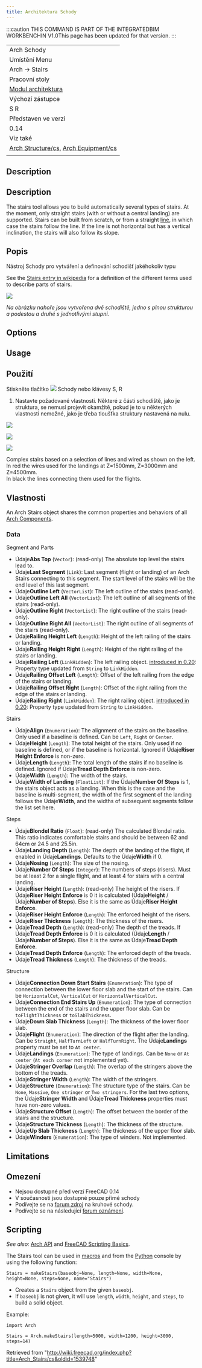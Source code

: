 ```yaml
---
title: Architektura Schody
---
```

:::caution
THIS COMMAND IS PART OF THE INTEGRATEDBIM WORKBENCHIN V1.0This page has been updated for that version.
:::

|  |
| --- |
| Arch Schody |
| Umístění Menu |
| Arch → Stairs |
| Pracovní stoly |
| [Modul architektura](/Arch_Workbench/cs "Arch Workbench/cs") |
| Výchozí zástupce |
| S R |
| Představen ve verzi |
| 0.14 |
| Viz také |
| [Arch Structure/cs](/Arch_Structure/cs "Arch Structure/cs"), [Arch Equipment/cs](/index.php?title=Arch_Equipment/cs&action=edit&redlink=1 "Arch Equipment/cs (page does not exist)") |
|  |

## Description

## Description

The stairs tool allows you to build automatically several types of stairs. At the moment, only straight stairs (with or without a central landing) are supported. Stairs can be built from scratch, or from a straight [line](/Draft_Line "Draft Line"), in which case the stairs follow the line. If the line is not horizontal but has a vertical inclination, the stairs will also follow its slope.

## Popis

Nástroj Schody pro vytváření a definování schodišť jakéhokoliv typu

See the [Stairs entry in wikipedia](https://en.wikipedia.org/wiki/Stairs) for a definition of the different terms used to describe parts of stairs.

![](/images/Arch_Stairs_example.jpg)

*Na obrázku nahoře jsou vytvořena dvě schodiště, jedno s plnou strukturou a podestou a druhé s jednotlivými stupni.*

## Options

## Usage

## Použití

Stiskněte tlačítko ![](/images/Arch_Stairs.png) Schody nebo klávesy S, R

1. Nastavte požadované vlastnosti. Některé z části schodiště, jako je struktura, se nemusí projevit okamžitě, pokud je to u některých vlastností nemožné, jako je třeba tloušťka struktury nastavená na nulu.

![](/images/Stairs_and_Landing_02.png)

![](/images/Stairs_and_Landing_01.png)

![](/images/Arch_Stairs_Complex_Example.png)

Complex stairs based on a selection of lines and wired as shown on the left.  
In red the wires used for the landings at Z=1500mm, Z=3000mm and Z=4500mm.  
In black the lines connecting them used for the flights.

## Vlastnosti

An Arch Stairs object shares the common properties and behaviors of all [Arch Components](/Arch_Component "Arch Component").

### Data

Segment and Parts

* Údaje**Abs Top** (`Vector`): (read-only) The absolute top level the stairs lead to.
* Údaje**Last Segment** (`Link`): Last segment (flight or landing) of an Arch Stairs connecting to this segment. The start level of the stairs will be the end level of this last segment.
* Údaje**Outline Left** (`VectorList`): The left outline of the stairs (read-only).
* Údaje**Outline Left All** (`VectorList`): The left outline of all segments of the stairs (read-only).
* Údaje**Outline Right** (`VectorList`): The right outline of the stairs (read-only).
* Údaje**Outline Right All** (`VectorList`): The right outline of all segments of the stairs (read-only).
* Údaje**Railing Height Left** (`Length`): Height of the left railing of the stairs or landing.
* Údaje**Railing Height Right** (`Length`): Height of the right railing of the stairs or landing.
* Údaje**Railing Left** (`LinkHidden`): The left railing object. [introduced in 0.20](/Release_notes_0.20 "Release notes 0.20"): Property type updated from `String` to `LinkHidden`.
* Údaje**Railing Offset Left** (`Length`): Offset of the left railing from the edge of the stairs or landing.
* Údaje**Railing Offset Right** (`Length`): Offset of the right railing from the edge of the stairs or landing.
* Údaje**Railing Right** (`LinkHidden`): The right railing object. [introduced in 0.20](/Release_notes_0.20 "Release notes 0.20"): Property type updated from `String` to `LinkHidden`.

Stairs

* Údaje**Align** (`Enumeration`): The alignment of the stairs on the baseline. Only used if a baseline is defined. Can be `Left`, `Right` or `Center`.
* Údaje**Height** (`Length`): The total height of the stairs. Only used if no baseline is defined, or if the baseline is horizontal. Ignored if Údaje**Riser Height Enforce** is non-zero.
* Údaje**Length** (`Length`): The total length of the stairs if no baseline is defined. Ignored if Údaje**Tread Depth Enforce** is non-zero.
* Údaje**Width** (`Length`): The width of the stairs.
* Údaje**Width of Landing** (`FloatList`): If the Údaje**Number Of Steps** is 1, the stairs object acts as a landing. When this is the case and the baseline is multi-segment, the width of the first segment of the landing follows the Údaje**Width**, and the widths of subsequent segments follow the list set here.

Steps

* Údaje**Blondel Ratio** (`Float`): (read-only) The calculated Blondel ratio. This ratio indicates comfortable stairs and should be between 62 and 64cm or 24.5 and 25.5in.
* Údaje**Landing Depth** (`Length`): The depth of the landing of the flight, if enabled in Údaje**Landings**. Defaults to the Údaje**Width** if 0.
* Údaje**Nosing** (`Length`): The size of the nosing.
* Údaje**Number Of Steps** (`Integer`): The numbers of steps (risers). Must be at least 2 for a single flight, and at least 4 for stairs with a central landing.
* Údaje**Riser Height** (`Length`): (read-only) The height of the risers. If Údaje**Riser Height Enforce** is 0 it is calculated (Údaje**Height** / Údaje**Number of Steps**). Else it is the same as Údaje**Riser Height Enforce**.
* Údaje**Riser Height Enforce** (`Length`): The enforced height of the risers.
* Údaje**Riser Thickness** (`Length`): The thickness of the risers.
* Údaje**Tread Depth** (`Length`): (read-only) The depth of the treads. If Údaje**Tread Depth Enforce** is 0 it is calculated (Údaje**Length** / Údaje**Number of Steps**). Else it is the same as Údaje**Tread Depth Enforce**.
* Údaje**Tread Depth Enforce** (`Length`): The enforced depth of the treads.
* Údaje**Tread Thickness** (`Length`): The thickness of the treads.

Structure

* Údaje**Connection Down Start Stairs** (`Enumeration`): The type of connection between the lower floor slab and the start of the stairs. Can be `HorizontalCut`, `VerticalCut` or `HorizontalVerticalCut`.
* Údaje**Connection End Stairs Up** (`Enumeration`): The type of connection between the end of the stairs and the upper floor slab. Can be `toFlightThickness` or `toSlabThickness`.
* Údaje**Down Slab Thickness** (`Length`): The thickness of the lower floor slab.
* Údaje**Flight** (`Enumeration`): The direction of the flight after the landing. Can be `Straight`, `HalfTurnLeft` or `HalfTurnRight`. The Údaje**Landings** property must be set to `At center`.
* Údaje**Landings** (`Enumeration`): The type of landings. Can be `None` or `At center` (`At each corner` not implemented yet).
* Údaje**Stringer Overlap** (`Length`): The overlap of the stringers above the bottom of the treads.
* Údaje**Stringer Width** (`Length`): The width of the stringers.
* Údaje**Structure** (`Enumeration`): The structure type of the stairs. Can be `None`, `Massive`, `One stringer` or `Two stringers`. For the last two options, the Údaje**Stringer Width** and Údaje**Tread Thickness** properties must have non-zero values.
* Údaje**Structure Offset** (`Length`): The offset between the border of the stairs and the structure.
* Údaje**Structure Thickness** (`Length`): The thickness of the structure.
* Údaje**Up Slab Thickness** (`Length`): The thickness of the upper floor slab.
* Údaje**Winders** (`Enumeration`): The type of winders. Not implemented.

## Limitations

## Omezení

* Nejsou dostupné před verzí FreeCAD 0.14
* V současnosti jsou dostupné pouze přímé schody
* Podívejte se na [forum zdroj](http://forum.freecadweb.org/viewtopic.php?f=23&t=6534) na kruhové schody.
* Podívejte se na následující [forum oznámení](http://forum.freecadweb.org/viewtopic.php?f=9&t=4564).

## Scripting

*See also:* [Arch API](/Arch_API "Arch API") and [FreeCAD Scripting Basics](/FreeCAD_Scripting_Basics "FreeCAD Scripting Basics").

The Stairs tool can be used in [macros](/Macros "Macros") and from the [Python](/Python "Python") console by using the following function:

```
Stairs = makeStairs(baseobj=None, length=None, width=None, height=None, steps=None, name="Stairs")

```

* Creates a `Stairs` object from the given `baseobj`.
* If `baseobj` is not given, it will use `length`, `width`, `height`, and `steps`, to build a solid object.

Example:

```
import Arch

Stairs = Arch.makeStairs(length=5000, width=1200, height=3000, steps=14)

```

Retrieved from "<http://wiki.freecad.org/index.php?title=Arch_Stairs/cs&oldid=1539748>"